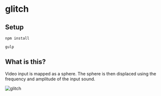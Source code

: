 glitch
=====

## Setup

`npm install`

`gulp`

## What is this?

Video input is mapped as a sphere. The sphere is then displaced using the frequency and amplitude of the input sound.

![glitch](glitch.gif)
